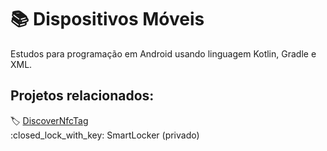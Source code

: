 # 📚 Dispositivos Móveis

Estudos para programação em Android usando linguagem Kotlin, Gradle e XML.

## Projetos relacionados:

:label: [DiscoverNfcTag](https://github.com/leogianfagna/DiscoverNfcTag)\
:closed\_lock\_with\_key: SmartLocker (privado)
